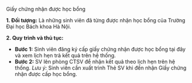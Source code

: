 Giấy chứng nhận được học bổng

**1.  Đối tượng:** Là những sinh viên đã từng được nhận học bổng của Trường Đại học Bách khoa Hà Nội.

**2.  Quy trình và thủ tục:**
- **Bước 1:** Sinh viên đăng ký cấp giấy chứng nhận được học bổng tại đây và xem lịch hẹn trả kết quả trên hệ thống.
- **Bước 2:** SV lên phòng CTSV để nhận kết quả theo lịch hẹn trên hệ thống.
_Lưu ý:_ Sinh viên cần xuất trình Thẻ SV khi đến nhận Giấy chứng nhận được cấp học bổng.